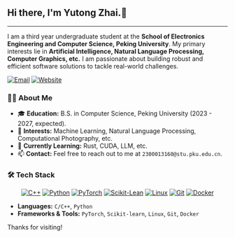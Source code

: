 ## Hi there, I'm Yutong Zhai.👋

---

I am a third year undergraduate student at the **School of Electronics Engineering and Computer Science, Peking University**. My primary interests lie in **Artificial Intelligence, Natural Language Processing, Computer Graphics, etc.** I am passionate about building robust and efficient software solutions to tackle real-world challenges.

<p align="left">
  <a href="mailto:2300013160@stu.pku.edu.cn"><img src="https://img.shields.io/badge/Email-stu.pku.edu.cn-c71610?style=for-the-badge&logo=gmail" alt="Email"></a>
  <a href="[zdd12306.github.io]"><img src="https://img.shields.io/badge/Website-green?style=for-the-badge&logo=blogger" alt="Website"></a>
</p>

### 👨‍💻 About Me

- 🎓 **Education:** B.S. in Computer Science, Peking University (2023 - 2027, expected).
- 🔭 **Interests:** Machine Learning, Natural Language Processing, Computational Photography, etc.
- 🌱 **Currently Learning:** Rust, CUDA, LLM, etc.
- 📫 **Contact:** Feel free to reach out to me at `2300013160@stu.pku.edu.cn`.

### 🛠️ Tech Stack
<p align="center">
  <a href="#"><img alt="C++" src="https://img.shields.io/badge/C++-00599C?style=for-the-badge&logo=cplusplus&logoColor=white"></a>
  <a href="#"><img alt="Python" src="https://img.shields.io/badge/Python-3776AB?style=for-the-badge&logo=python&logoColor=white"></a>
  <a href="#"><img alt="PyTorch" src="https://img.shields.io/badge/PyTorch-EE4C2C?style=for-the-badge&logo=pytorch&logoColor=white"></a>
  <a href="#"><img alt="Scikit-Lean" src="https://img.shields.io/badge/Scikit--Learn-F7931E?style=for-the-badge&logoColor=white"></a>
  <a href="#"><img alt="Linux" src="https://img.shields.io/badge/Linux-FCC624?style=for-the-badge&logo=linux&logoColor=black"></a>
  <a href="#"><img alt="Git" src="https://img.shields.io/badge/Git-F05032?style=for-the-badge&logo=git&logoColor=white"></a>
  <a href="#"><img alt="Docker" src="https://img.shields.io/badge/Docker-2496ED?style=for-the-badge&logo=docker&logoColor=white"></a>
</p>

- **Languages:** `C/C++`, `Python`
- **Frameworks & Tools:** `PyTorch`, `Scikit-learn`, `Linux`, `Git`, `Docker`

Thanks for visiting!
